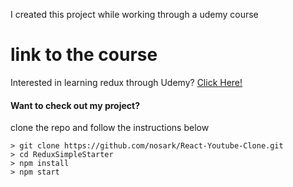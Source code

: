 I created this project while working through a udemy course

# link to the course
Interested in learning redux through Udemy? [Click Here!](https://www.udemy.com/react-redux/)

#### Want to check out my project?
clone the repo and follow the instructions below

```
> git clone https://github.com/nosark/React-Youtube-Clone.git
> cd ReduxSimpleStarter
> npm install
> npm start
```
